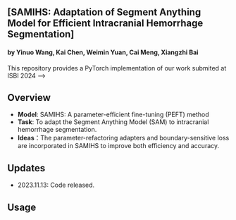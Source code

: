 ## [SAMIHS: Adaptation of Segment Anything Model for Efficient Intracranial Hemorrhage Segmentation]
#### by Yinuo Wang, Kai Chen, Weimin Yuan, Cai Meng, Xiangzhi Bai

This repository provides a PyTorch implementation of our work submited at ISBI 2024 -->

## Overview
- **Model**: SAMIHS: A parameter-efficient fine-tuning (PEFT) method 
- **Task**: To adapt the Segment Anything Model (SAM) to intracranial hemorrhage segmentation.
- **Ideas**：The parameter-refactoring adapters and boundary-sensitive loss are incorporated in SAMIHS to improve both efficiency and accuracy.

## Updates

- 2023.11.13: Code released.

## Usage
